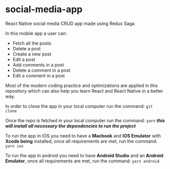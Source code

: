 # social-media-app
React Native social media CRUD app made using Redux Saga

In this mobile app a user can: 
- Fetch all the posts
- Delete a post
- Create a new post
- Edit a post
- Add comments in a post
- Delete a comment in a post
- Edit a comment in a post 

Most of the modern coding practice and optimizations are applied in this repository which can also help you learn React and React Native in a better way. 

In order to clone the app in your local computer run the command:
`git clone`

Once the repo is fetched in your local computer run the command: 
``yarn``
***this will install all necessary the dependencies to run the project***

To run the app in IOS you need to have a **Macbook** and **IOS Emulator** with **Xcode being** installed, once all requirements are met, run the command: 
`yarn ios`

To run the app in android you need to have **Android Studio** and an **Android Emulator**, once all requirements are met, run the command: 
`yarn android`

